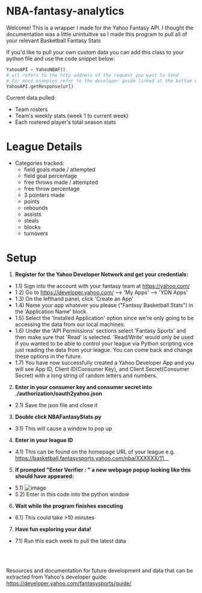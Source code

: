 # NBA-fantasy-analytics

Welcome! This is a wrapper I made for the Yahoo Fantasy API. I thought the documentation was a little unintuitive so I made this program to pull all of your relevant Basketball Fantasy Stats

If you'd like to pull your own custom data you can add this class to your python file and use the code snippet below: 
```python 
YahooAPI = YahooNBAF() 
# url refers to the http address of the request you want to send 
# for more examples refer to the developer guide linked at the bottom of this page
YahooAPI.getResponse(url) 
```

Current data pulled: 
* Team rosters 
* Team's weekly stats (week 1 to current week)
* Each rostered player's total season stats 

# League Details
* Categories tracked:
  * field goals made / attempted
  * field goal percentage
  * free throws made / attempted
  * free throw percentage
  * 3 pointers made
  * points
  * rebounds
  * assists
  * steals
  * blocks
  * turnovers 

# Setup 
1) __Register for the Yahoo Developer Network and get your credentials:__
* 1.1) Sign into the account with your fantasy team at https://yahoo.com/
* 1.2) Go to https://developer.yahoo.com/ --> 'My Apps' --> 'YDN Apps'
* 1.3) On the lefthand panel, click 'Create an App'
* 1.4) Name your app whatever you please ("Fantasy Basketball Stats") in the 'Application Name' block.
* 1.5) Select the 'Installed Application' option since we're only going to be accessing the data from our local machines.
* 1.6) Under the 'API Permissions' sections select 'Fantasy Sports' and then make sure that 'Read' is selected. 'Read/Write' would only be used if you wanted to be able to control your league via Python scripting vice just reading the data from your league. You can come back and change these options in the future.
* 1.7) You have now successfully created a Yahoo Developer App and you will see App ID, Client ID(Consumer Key), and Client Secret(Consumer Secret) with a long string of random letters and numbers.
2) __Enter in your consumer key and consumer secret into ./authorization/oauth2yahoo.json__
* 2.1) Save the json file and close it
3) __Double click NBAFantasyStats.py__
* 3.1) This will cause a window to pop up
4) __Enter in your league ID__
* 4.1) This can be found on the homepage URL of your league e.g. https://basketball.fantasysports.yahoo.com/nba/XXXXXX/11__
5) __If prompted "Enter Verifier : " a new webpage popup looking like this should have appeared:__
* 5.1)
![image](https://user-images.githubusercontent.com/16578851/106080931-035b6d00-60e6-11eb-8851-c8c4454230c5.png)
* 5.2) Enter in this code into the python window 
6) __Wait while the program finishes executing__
* 6.1) This could take >10 minutes
7) __Have fun exploring your data!__
* 7.1) Run this each week to pull the latest data

<br/>
<br/>

Resources and documentation for future development and data that can be extracted from Yahoo's developer guide:
https://developer.yahoo.com/fantasysports/guide/
